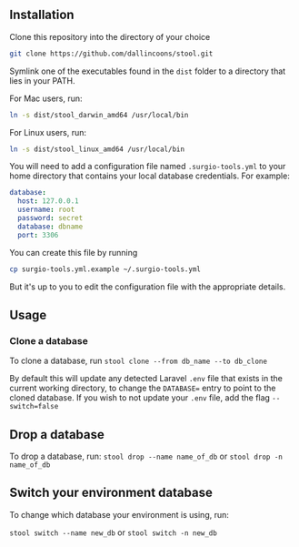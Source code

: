 ## Installation

Clone this repository into the directory of your choice

```bash
git clone https://github.com/dallincoons/stool.git
```

Symlink one of the executables found in the `dist` folder to a directory that lies in 
your PATH.

For Mac users, run:
 ```bash
ln -s dist/stool_darwin_amd64 /usr/local/bin
```

For Linux users, run:
 ```bash
ln -s dist/stool_linux_amd64 /usr/local/bin
```

You will need to add a configuration file named `.surgio-tools.yml` to your home directory that contains
your local database credentials. For example:

```yaml
database:
  host: 127.0.0.1
  username: root
  password: secret
  database: dbname
  port: 3306
```

You can create this file by running
```bash
cp surgio-tools.yml.example ~/.surgio-tools.yml
```

But it's up to you to edit the configuration file with the appropriate details.

## Usage

### Clone a database

To clone a database, run
`stool clone --from db_name --to db_clone`

By default this will update any detected Laravel `.env` file that exists in the current working directory, 
to change the `DATABASE=` entry to point to the cloned database. If you wish to not update your `.env`
file, add the flag `--switch=false`

 ## Drop a database
 
 To drop a database, run:
 `stool drop --name name_of_db` or `stool drop -n name_of_db`
 
 ## Switch your environment database 
 To change which database your environment is using, run:
 
 `stool switch --name new_db` or `stool switch -n new_db`
